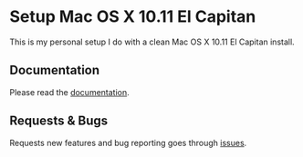 # Setup Mac OS X 10.11 El Capitan
This is my personal setup I do with a clean Mac OS X 10.11 El Capitan install.

## Documentation
Please read the [documentation](https://github.com/marktopper/.setup/blob/master/docs/readme.md).

## Requests & Bugs
Requests new features and bug reporting goes through [issues](https://github.com/marktopper/.setup/issues).  
